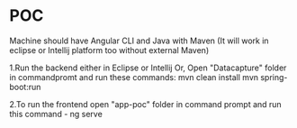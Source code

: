 # POC

Machine should have Angular CLI and Java with Maven (It will work in eclipse or Intellij platform too without external Maven)

1.Run the backend either in Eclipse or Intellij
Or,
Open "Datacapture" folder in commandpromt and run these commands: 
mvn clean install
mvn spring-boot:run

2.To run the frontend open "app-poc" folder in command prompt and run this command - ng serve
